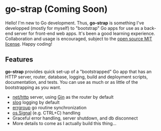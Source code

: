 <!-- @format -->

# **go-strap (Coming Soon)**

Hello! I'm new to Go development. Thus, **go-strap** is something I've developped (mostly for myself) to "bootstrap" Go apps for use as a back-end server for front-end web apps. It's been a good learning experience. Collaboration and usage is encouraged, subject to the [open source MIT license](https://github.com/go-strap/strap/blob/main/LICENSE). Happy coding!

## Features

**go-strap** provides quick set-up of a "bootstrapped" Go app that has an HTTP server, router, database, logging, build and deployment scripts, documentation, and tests. You can use as much or as little of the bootstrapping as you want.

- [net/http](https://pkg.go.dev/net/http#hdr-Servers) server, using [Gin](https://github.com/gin-gonic/gin) as the router by default
- [slog](https://pkg.go.dev/golang.org/x/exp/slog) logging by default
- [errgroup](https://pkg.go.dev/golang.org/x/sync/errgroup) go routine synchronization
- [os.Signal](https://pkg.go.dev/os/signal) (e.g. CTRL+C) handling
- Graceful error handling, server shutdown, and db disconnect
- More details to come as I actually build this thing...
